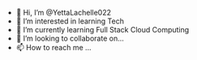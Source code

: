 - 👋 Hi, I’m @YettaLachelle022
- 👀 I’m interested in learning Tech
- 🌱 I’m currently learning Full Stack Cloud Computing
- 💞️ I’m looking to collaborate on...
- 📫 How to reach me ...

<!---
YettaLachelle022/YettaLachelle022 is a ✨ special ✨ repository because its `README.md` (this file) appears on your GitHub profile.
You can click the Preview link to take a look at your changes.
--->
